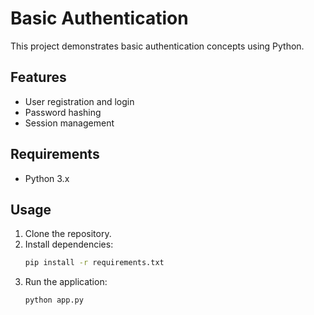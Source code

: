 # Basic Authentication

This project demonstrates basic authentication concepts using Python.

## Features

- User registration and login
- Password hashing
- Session management

## Requirements

- Python 3.x

## Usage

1. Clone the repository.
2. Install dependencies:  
    ```bash
    pip install -r requirements.txt
    ```
3. Run the application:  
    ```bash
    python app.py
    ```

